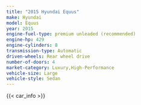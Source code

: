 ```yaml
---
title: "2015 Hyundai Equus"
make: Hyundai
model: Equus
year: 2015
engine-fuel-type: premium unleaded (recommended)
engine-hp: 429
engine-cylinders: 8
transmission-type: Automatic
driven-wheels: Rear wheel drive
number-of-doors: 4
market-category: Luxury,High-Performance
vehicle-size: Large
vehicle-style: Sedan
---
```


{{< car_info >}}
